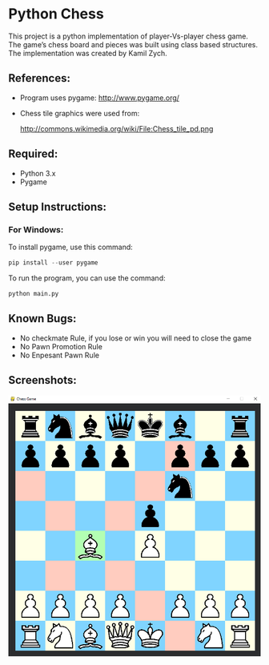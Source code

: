 
# Python Chess 

This project is a python implementation of player-Vs-player chess game. 
The game’s chess board and pieces was built using class based structures.
The implementation was created by Kamil Zych.
## References:

- Program uses pygame: 
    http://www.pygame.org/

- Chess tile graphics were used from:
    
    http://commons.wikimedia.org/wiki/File:Chess_tile_pd.png

## Required:

- Python 3.x
- Pygame
## Setup Instructions:

### For Windows:

To install pygame, use this command:
```Python
pip install --user pygame
```
To run the program, you can use the command:
```Python
python main.py
```
## Known Bugs:

- No checkmate Rule, if you lose or win you will need to close the game
- No Pawn Promotion Rule
- No Enpesant Pawn Rule
## Screenshots:

![App Screenshot](Chess-Game-example.png)

